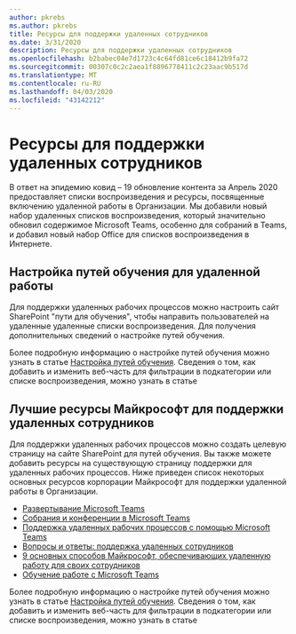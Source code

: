 ```yaml
---
author: pkrebs
ms.author: pkrebs
title: Ресурсы для поддержки удаленных сотрудников
ms.date: 3/31/2020
description: Ресурсы для поддержки удаленных сотрудников
ms.openlocfilehash: b2babec04e7d1723c4c64fd81ce6c18412b9fa72
ms.sourcegitcommit: 00307c0c2c2aea1f8896778411c2c23aac9b517d
ms.translationtype: MT
ms.contentlocale: ru-RU
ms.lasthandoff: 04/03/2020
ms.locfileid: "43142212"
---
```

# <a name="resources-for-supporting-your-remote-workforce"></a>Ресурсы для поддержки удаленных сотрудников
В ответ на эпидемию ковид – 19 обновление контента за Апрель 2020 предоставляет списки воспроизведения и ресурсы, посвященные включению удаленной работы в Организации. Мы добавили новый набор удаленных списков воспроизведения, который значительно обновил содержимое Microsoft Teams, особенно для собраний в Teams, и добавил новый набор Office для списков воспроизведения в Интернете. 

## <a name="customize-learning-pathways-for-remote-work"></a>Настройка путей обучения для удаленной работы
Для поддержки удаленных рабочих процессов можно настроить сайт SharePoint "пути для обучения", чтобы направить пользователей на удаленные удаленные списки воспроизведения. Для получения дополнительных сведений о настройке путей обучения.

Более подробную информацию о настройке путей обучения можно узнать в статье [Настройка путей обучения](custom_overview.md). Сведения о том, как добавить и изменить веб-часть для фильтрации в подкатегории или списке воспроизведения, можно узнать в статье 

## <a name="top-resources-from-microsoft-for-supporting-your-remote-workforce"></a>Лучшие ресурсы Майкрософт для поддержки удаленных сотрудников
Для поддержки удаленных рабочих процессов можно создать целевую страницу на сайте SharePoint для путей обучения. Вы также можете добавить ресурсы на существующую страницу поддержки для удаленных рабочих процессов. Ниже приведен список некоторых основных ресурсов корпорации Майкрософт для поддержки удаленной работы в Организации. 
- [Развертывание Microsoft Teams](https://docs.microsoft.com/en-us/microsoftteams/how-to-roll-out-teams)
- [Собрания и конференции в Microsoft Teams](https://docs.microsoft.com/en-us/microsoftteams/deploy-meetings-microsoft-teams-landing-page)
- [Поддержка удаленных рабочих процессов с помощью Microsoft Teams](https://docs.microsoft.com/en-us/microsoftteams/support-remote-work-with-teams)
- [Вопросы и ответы: поддержка удаленных сотрудников](https://docs.microsoft.com/en-us/microsoftteams/faq-support-remote-workforce)
- [9 основных способов Майкрософт, обеспечивающих удаленную работу для своих сотрудников](https://www.microsoft.com/en-us/microsoft-365/blog/2020/03/12/top-9-ways-microsoft-it-enabling-remote-work-employees/)
- [Обучение работе с Microsoft Teams](https://docs.microsoft.com/en-us/microsoftteams/training-microsoft-teams-landing-page)


Более подробную информацию о настройке путей обучения можно узнать в статье [Настройка путей обучения](custom_overview.md). Сведения о том, как добавить и изменить веб-часть для фильтрации в подкатегории или списке воспроизведения, можно узнать в статье 


 
